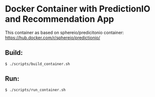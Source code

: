 # Docker Container with PredictionIO and Recommendation App

This container as based on sphereio/predicitonio container: https://hub.docker.com/r/sphereio/predictionio/

## Build:

    $ ./scripts/build_container.sh

## Run:

    $ ./scripts/run_container.sh
